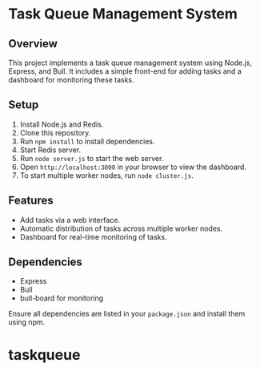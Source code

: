 # Task Queue Management System

## Overview
This project implements a task queue management system using Node.js, Express, and Bull. It includes a simple front-end for adding tasks and a dashboard for monitoring these tasks.

## Setup
1. Install Node.js and Redis.
2. Clone this repository.
3. Run `npm install` to install dependencies.
4. Start Redis server.
5. Run `node server.js` to start the web server.
6. Open `http://localhost:3000` in your browser to view the dashboard.
7. To start multiple worker nodes, run `node cluster.js`.

## Features
- Add tasks via a web interface.
- Automatic distribution of tasks across multiple worker nodes.
- Dashboard for real-time monitoring of tasks.

## Dependencies
- Express
- Bull
- bull-board for monitoring

Ensure all dependencies are listed in your `package.json` and install them using npm.
# taskqueue

